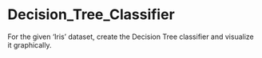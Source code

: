 # Decision_Tree_Classifier
For the given ‘Iris’ dataset, create the Decision Tree classifier and visualize it graphically. 

